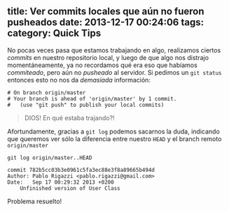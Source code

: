 title: Ver commits locales que aún no fueron pusheados
date: 2013-12-17 00:24:06
tags:
category: Quick Tips
---
No pocas veces pasa que estamos trabajando en algo, realizamos ciertos _commits_ en nuestro repositorio local, y luego de que algo nos distrajo momentáneamente, ya no recordamos qué era eso que habíamos _commiteado_, pero aún no _pusheado_ al servidor. Si pedimos un `git status` entonces esto no nos da _demasiada_ información: 
```
# On branch origin/master
# Your branch is ahead of 'origin/master' by 1 commit.
#   (use "git push" to publish your local commits)
```

> DIOS! En qué estaba trajando?!

Afortundamente, gracias a `git log` podemos sacarnos la duda, indicando que queremos ver sólo la diferencia entre nuestro `HEAD` y el branch remoto `origin/master`

```
git log origin/master..HEAD

commit 782b5cc03b3e0961c5fa3ec88e3f8a89665b494d
Author: Pablo Rigazzi <pablo.rigazzi@gmail.com>
Date:   Sep 17 00:29:32 2013 +0200
    Unfinished version of User Class
```

Problema resuelto! 